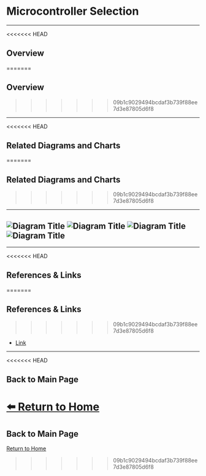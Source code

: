#  **Microcontroller Selection**

---

<<<<<<< HEAD
## **Overview**  
=======
##  **Overview**  
>>>>>>> 09b1c9029494bcdaf3b739f88ee7d3e87805d6f8


---

<<<<<<< HEAD
## **Related Diagrams and Charts**  
=======
##  **Related Diagrams and Charts**  
>>>>>>> 09b1c9029494bcdaf3b739f88ee7d3e87805d6f8

---
![Diagram Title](./image/microcontroller-selection-table1.png)
![Diagram Title](./image/microcontroller-selection-table2.png)
![Diagram Title](./image/microcontroller-selection-table3.png)
![Diagram Title](./image/microcontroller-selection-table4.png)
---

---

<<<<<<< HEAD
## **References & Links**  
=======
##  **References & Links**  
>>>>>>> 09b1c9029494bcdaf3b739f88ee7d3e87805d6f8
- [Link](https://docs.google.com/document/d/10NtJe0ZnbYK09kdUJojoj2La8clRYK2M/edit) 

---

<<<<<<< HEAD
## **Back to Main Page**  
[⬅️ Return to Home](./index.md)
=======
##  **Back to Main Page**  
[ Return to Home](./index.md)
>>>>>>> 09b1c9029494bcdaf3b739f88ee7d3e87805d6f8

